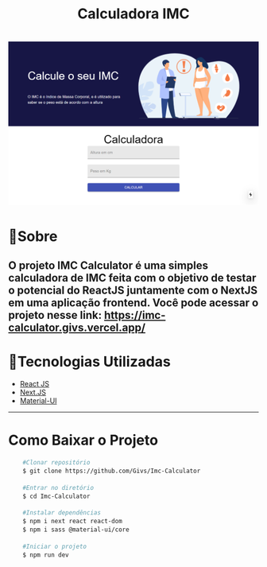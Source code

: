 <h1 align="center"> 
    Calculadora IMC
</h1>

<h1>
    <img src="public/screencapture-localhost-3000-2020-10-08-21_12_14.png">
</h1>



# 📖Sobre
O projeto **IMC Calculator** é uma simples calculadora de IMC feita com o objetivo de testar o potencial do ReactJS juntamente com o NextJS em uma aplicação frontend.
Você pode acessar o projeto nesse link: https://imc-calculator.givs.vercel.app/
---

# 🚀Tecnologias Utilizadas 
- [React JS](https://pt-br.reactjs.org/)
- [Next.JS](https://nextjs.org/)
- [Material-UI](https://material-ui.com/pt/)

---

# Como Baixar o Projeto

``` bash
    #Clonar repositório 
    $ git clone https://github.com/Givs/Imc-Calculator

    #Entrar no diretório
    $ cd Imc-Calculator

    #Instalar dependências
    $ npm i next react react-dom 
    $ npm i sass @material-ui/core

    #Iniciar o projeto
    $ npm run dev 
```
